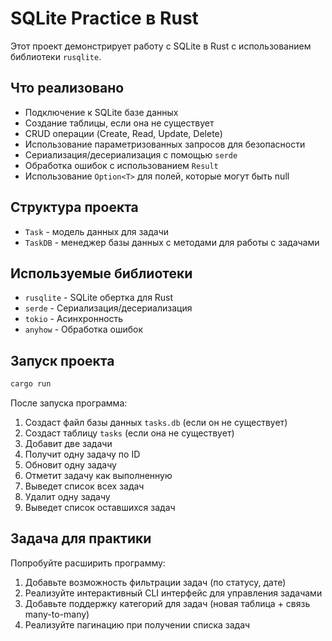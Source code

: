 # SQLite Practice в Rust

Этот проект демонстрирует работу с SQLite в Rust с использованием библиотеки `rusqlite`.

## Что реализовано

- Подключение к SQLite базе данных
- Создание таблицы, если она не существует
- CRUD операции (Create, Read, Update, Delete)
- Использование параметризованных запросов для безопасности
- Сериализация/десериализация с помощью `serde`
- Обработка ошибок с использованием `Result`
- Использование `Option<T>` для полей, которые могут быть null

## Структура проекта

- `Task` - модель данных для задачи
- `TaskDB` - менеджер базы данных с методами для работы с задачами

## Используемые библиотеки

- `rusqlite` - SQLite обертка для Rust
- `serde` - Сериализация/десериализация
- `tokio` - Асинхронность
- `anyhow` - Обработка ошибок

## Запуск проекта

```bash
cargo run
```

После запуска программа:
1. Создаст файл базы данных `tasks.db` (если он не существует)
2. Создаст таблицу `tasks` (если она не существует)
3. Добавит две задачи
4. Получит одну задачу по ID
5. Обновит одну задачу
6. Отметит задачу как выполненную
7. Выведет список всех задач
8. Удалит одну задачу
9. Выведет список оставшихся задач

## Задача для практики

Попробуйте расширить программу:

1. Добавьте возможность фильтрации задач (по статусу, дате)
2. Реализуйте интерактивный CLI интерфейс для управления задачами
3. Добавьте поддержку категорий для задач (новая таблица + связь many-to-many)
4. Реализуйте пагинацию при получении списка задач 
